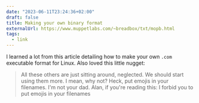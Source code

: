 ```yaml
---
date: "2023-06-11T23:24:36+02:00"
draft: false
title: Making your own binary format
externalUrl: https://www.muppetlabs.com/~breadbox/txt/mopb.html
tags:
  - link
---
```


I learned a lot from this article detailing how to make your own `.com` executable format for Linux. Also loved this
little nugget:

> All these others are just sitting around, neglected. We should start using them more. I mean, why not? Heck,
> put emojis in your filenames. I'm not your dad.
> Alan, if you're reading this: I forbid you to put emojis in your filenames
